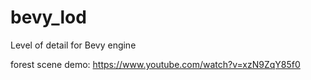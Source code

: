 # bevy_lod
Level of detail for Bevy engine

forest scene demo: https://www.youtube.com/watch?v=xzN9ZqY85f0
